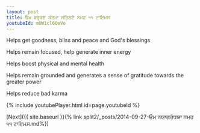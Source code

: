 ```yaml
---
layout: post
title: ਓਮ ਵਰੁਕਸ਼ ਕਰਮਾ ਸਠਿਠਏ ਨਮਹ ੧੧ ਟਾਇਮਸ
youtubeId: mUW1cl6OeVo
---
```

 
 
Helps get goodness, bliss and peace and God's blessings
 
Helps remain focused, help generate inner energy 
 
Helps boost physical and mental health 
 
Helps remain grounded and generates a sense of gratitude towards the greater power 
 
Helps reduce bad karma
 
 
 
 


{% include youtubePlayer.html id=page.youtubeId %}
 
[Next]({{ site.baseurl }}{% link  split2/_posts/2014-09-27-ਓਮ ਨਯਾਗਰੋਧਯਾ ਨਮਹ ੧੧ ਟਾਇਮਸ.md%})
 
